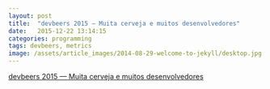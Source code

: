 ```yaml
---
layout: post
title:  "devbeers 2015 — Muita cerveja e muitos desenvolvedores"
date:   2015-12-22 13:14:15
categories: programming
tags: devbeers, metrics
image: /assets/article_images/2014-08-29-welcome-to-jekyll/desktop.jpg
---
```


<script async src="https://static.medium.com/embed.js"></script><a class="m-story" data-width="100%" data-collapsed="true" href="https://blog.devbeers.io/devbeers-2015-muita-cerveja-e-muitos-desenvolvedores-4ea83284da1b">devbeers 2015 — Muita cerveja e muitos desenvolvedores</a>